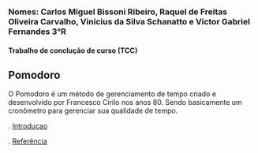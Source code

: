 ### Nomes: Carlos Miguel Bissoni Ribeiro, Raquel de Freitas Oliveira Carvalho, Vinicius da Silva Schanatto e Victor Gabriel Fernandes 3°R

#### Trabalho de conclução de curso (TCC)

## Pomodoro


O Pomodoro é um método de gerenciamento de tempo criado e desenvolvido por Francesco Cirilo nos anos 80. Sendo basicamente um cronômetro para gerenciar sua qualidade de tempo.

. [Introduçao](https://github.com/RaquelFCarvalho/Pomodoro/blob/main/Indrotu%C3%A7ao.md)

. [Referência](https://github.com/RaquelFCarvalho/Pomodoro/blob/main/Referencia.md)

